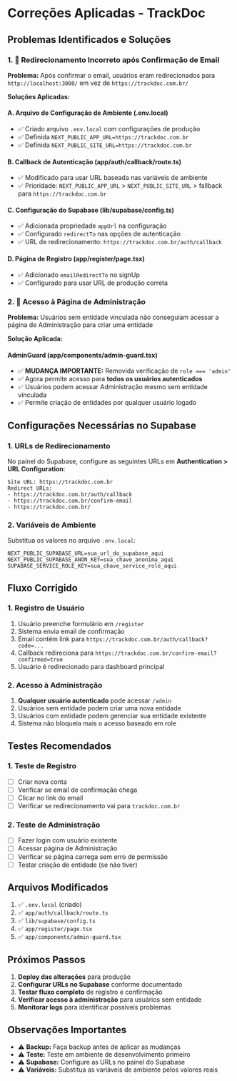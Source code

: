 # Correções Aplicadas - TrackDoc

## Problemas Identificados e Soluções

### 1. 🔗 Redirecionamento Incorreto após Confirmação de Email

**Problema:** Após confirmar o email, usuários eram redirecionados para `http://localhost:3000/` em vez de `https://trackdoc.com.br/`

**Soluções Aplicadas:**

#### A. Arquivo de Configuração de Ambiente (.env.local)
- ✅ Criado arquivo `.env.local` com configurações de produção
- ✅ Definida `NEXT_PUBLIC_APP_URL=https://trackdoc.com.br`
- ✅ Definida `NEXT_PUBLIC_SITE_URL=https://trackdoc.com.br`

#### B. Callback de Autenticação (app/auth/callback/route.ts)
- ✅ Modificado para usar URL baseada nas variáveis de ambiente
- ✅ Prioridade: `NEXT_PUBLIC_APP_URL` > `NEXT_PUBLIC_SITE_URL` > fallback para `https://trackdoc.com.br`

#### C. Configuração do Supabase (lib/supabase/config.ts)
- ✅ Adicionada propriedade `appUrl` na configuração
- ✅ Configurado `redirectTo` nas opções de autenticação
- ✅ URL de redirecionamento: `https://trackdoc.com.br/auth/callback`

#### D. Página de Registro (app/register/page.tsx)
- ✅ Adicionado `emailRedirectTo` no signUp
- ✅ Configurado para usar URL de produção correta

### 2. 👥 Acesso à Página de Administração

**Problema:** Usuários sem entidade vinculada não conseguiam acessar a página de Administração para criar uma entidade

**Solução Aplicada:**

#### AdminGuard (app/components/admin-guard.tsx)
- ✅ **MUDANÇA IMPORTANTE:** Removida verificação de `role === 'admin'`
- ✅ Agora permite acesso para **todos os usuários autenticados**
- ✅ Usuários podem acessar Administração mesmo sem entidade vinculada
- ✅ Permite criação de entidades por qualquer usuário logado

## Configurações Necessárias no Supabase

### 1. URLs de Redirecionamento
No painel do Supabase, configure as seguintes URLs em **Authentication > URL Configuration**:

```
Site URL: https://trackdoc.com.br
Redirect URLs:
- https://trackdoc.com.br/auth/callback
- https://trackdoc.com.br/confirm-email
- https://trackdoc.com.br/
```

### 2. Variáveis de Ambiente
Substitua os valores no arquivo `.env.local`:

```env
NEXT_PUBLIC_SUPABASE_URL=sua_url_do_supabase_aqui
NEXT_PUBLIC_SUPABASE_ANON_KEY=sua_chave_anonima_aqui
SUPABASE_SERVICE_ROLE_KEY=sua_chave_service_role_aqui
```

## Fluxo Corrigido

### 1. Registro de Usuário
1. Usuário preenche formulário em `/register`
2. Sistema envia email de confirmação
3. Email contém link para `https://trackdoc.com.br/auth/callback?code=...`
4. Callback redireciona para `https://trackdoc.com.br/confirm-email?confirmed=true`
5. Usuário é redirecionado para dashboard principal

### 2. Acesso à Administração
1. **Qualquer usuário autenticado** pode acessar `/admin`
2. Usuários sem entidade podem criar uma nova entidade
3. Usuários com entidade podem gerenciar sua entidade existente
4. Sistema não bloqueia mais o acesso baseado em role

## Testes Recomendados

### 1. Teste de Registro
- [ ] Criar nova conta
- [ ] Verificar se email de confirmação chega
- [ ] Clicar no link do email
- [ ] Verificar se redirecionamento vai para `trackdoc.com.br`

### 2. Teste de Administração
- [ ] Fazer login com usuário existente
- [ ] Acessar página de Administração
- [ ] Verificar se página carrega sem erro de permissão
- [ ] Testar criação de entidade (se não tiver)

## Arquivos Modificados

1. ✅ `.env.local` (criado)
2. ✅ `app/auth/callback/route.ts`
3. ✅ `lib/supabase/config.ts`
4. ✅ `app/register/page.tsx`
5. ✅ `app/components/admin-guard.tsx`

## Próximos Passos

1. **Deploy das alterações** para produção
2. **Configurar URLs no Supabase** conforme documentado
3. **Testar fluxo completo** de registro e confirmação
4. **Verificar acesso à administração** para usuários sem entidade
5. **Monitorar logs** para identificar possíveis problemas

## Observações Importantes

- ⚠️ **Backup:** Faça backup antes de aplicar as mudanças
- ⚠️ **Teste:** Teste em ambiente de desenvolvimento primeiro
- ⚠️ **Supabase:** Configure as URLs no painel do Supabase
- ⚠️ **Variáveis:** Substitua as variáveis de ambiente pelos valores reais